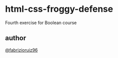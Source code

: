 ﻿# html-css-froggy-defense

 Fourth exercise for Boolean course

## author

[@fabrizioruiz96](https://github.com/fabrizioruiz96)
